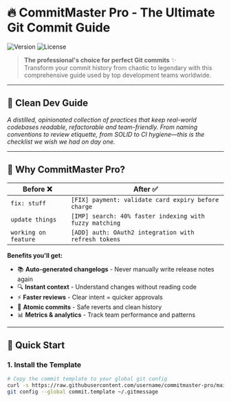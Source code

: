 # 🔥 CommitMaster Pro - The Ultimate Git Commit Guide

![Version](https://img.shields.io/badge/version-2025.1-blue)
![License](https://img.shields.io/badge/license-MIT-green)

> **The professional's choice for perfect Git commits** ✨  
> Transform your commit history from chaotic to legendary with this comprehensive guide used by top development teams worldwide.

---

## 🧹 Clean Dev Guide
*A distilled, opinionated collection of practices that keep real-world codebases readable, refactorable and team-friendly. From naming conventions to review etiquette, from SOLID to CI hygiene—this is the checklist we wish we had on day one.*

---

## 🚀 Why CommitMaster Pro?

| Before ❌ | After ✅ |
|-----------|----------|
| `fix: stuff` | `[FIX] payment: validate card expiry before charge` |
| `update things` | `[IMP] search: 40% faster indexing with fuzzy matching` |
| `working on feature` | `[ADD] auth: OAuth2 integration with refresh tokens` |

**Benefits you'll get:**
- 📚 **Auto-generated changelogs** - Never manually write release notes again
- 🔍 **Instant context** - Understand changes without reading code
- ⚡ **Faster reviews** - Clear intent = quicker approvals
- 🎯 **Atomic commits** - Safe reverts and clean history
- 📊 **Metrics & analytics** - Track team performance and patterns

---

## 🎯 Quick Start

### 1. Install the Template
```bash
# Copy the commit template to your global git config
curl -s https://raw.githubusercontent.com/username/commitmaster-pro/main/.gitmessage > ~/.gitmessage
git config --global commit.template ~/.gitmessage
